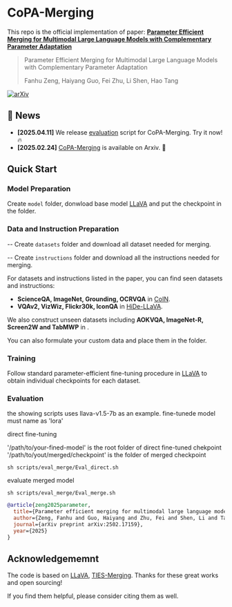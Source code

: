 # CoPA-Merging


This repo is the official implementation of paper: **[Parameter Efficient Merging for Multimodal Large Language Models with Complementary Parameter Adaptation](https://arxiv.org/abs/2502.17159)**

> Parameter Efficient Merging for Multimodal Large Language Models with Complementary Parameter Adaptation
>
> Fanhu Zeng, Haiyang Guo, Fei Zhu, Li Shen, Hao Tang

[![arXiv](https://img.shields.io/badge/Arxiv-2502.17159-b31b1b.svg?logo=arXiv)](https://arxiv.org/abs/2502.17159)


## :newspaper: News

- **[2025.04.11]** We release [evaluation](#Evaluation) script for CoPA-Merging. Try it now! :fire:
- **[2025.02.24]** [CoPA-Merging](https://arxiv.org/abs/2502.17159) is available on Arxiv. :candy:

## Quick Start

### Model Preparation

Create `model` folder, donwload base model [LLaVA](https://github.com/haotian-liu/LLaVA) and put the checkpoint in the folder.

### Data and Instruction Preparation

-- Create `datasets` folder and download all dataset needed for merging.

-- Create `instructions` folder and download all the instructions needed for merging.


For datasets and instructions listed in the paper, you can find seen datasets and instructions:
- **ScienceQA, ImageNet, Grounding, OCRVQA** in [CoIN](https://huggingface.co/datasets/Zacks-Chen/CoIN).
- **VQAv2, VizWiz, Flickr30k, IconQA** in [HiDe-LLaVA](github).

We also construct unseen datasets including **AOKVQA, ImageNet-R, Screen2W and TabMWP** in .

You can also formulate your custom data and place them in the folder.





### Training
Follow standard parameter-efficient fine-tuning procedure in [LLaVA](https://github.com/haotian-liu/LLaVA) to obtain individual checkpoints for each dataset.

### Evaluation
the showing scripts uses llava-v1.5-7b as an example.
fine-tunede model must name as 'lora'

direct fine-tuning

'/path/to/your-fined-model' is the root folder of direct fine-tuned chekpoint
'/path/to/yout/merged/checkpoint' is the folder of merged checkpoint


```
sh scripts/eval_merge/Eval_direct.sh
```

evaluate merged model

```
sh scripts/eval_merge/Eval_merge.sh
```


```bibtex
@article{zeng2025parameter,
  title={Parameter efficient merging for multimodal large language models with complementary parameter adaptation},
  author={Zeng, Fanhu and Guo, Haiyang and Zhu, Fei and Shen, Li and Tang, Hao},
  journal={arXiv preprint arXiv:2502.17159},
  year={2025}
}
```



## Acknowledgememnt

The code is based on  [LLaVA](https://github.com/haotian-liu/LLaVA), [TIES-Merging](https://github.com/prateeky2806/ties-merging). Thanks for these great works and open sourcing! 

If you find them helpful, please consider citing them as well. 
